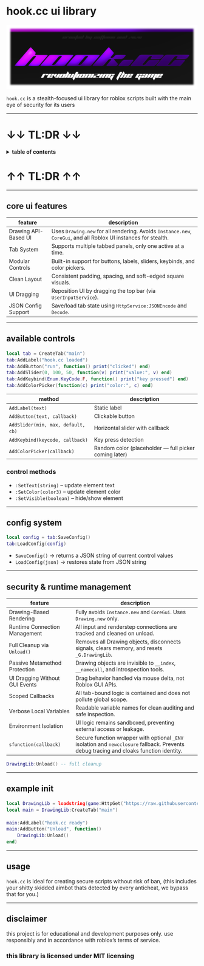 # hook.cc ui library

![hook.cc banner](images/banner.png)

`hook.cc` is a stealth-focused ui library for roblox scripts built with the main eye of security for its users

---

# ↓↓ TL:DR ↓↓

<details>
  <summary><strong> table of contents</strong></summary>

- [core ui features](#core-ui-features)  
- [available controls](#available-controls)  
- [control methods](#control-methods)  
- [config system](#config-system)  
- [security & runtime management](#security--runtime-management)  
- [example init](#example-init)  
- [usage](#usage)  
- [disclaimer](#disclaimer)

</details>

# ↑↑ TL:DR ↑↑

---

## core ui features

| feature                | description                                                                 |
|------------------------|-----------------------------------------------------------------------------|
| Drawing API-Based UI   | Uses `Drawing.new` for all rendering. Avoids `Instance.new`, `CoreGui`, and all Roblox UI instances for stealth. |
| Tab System             | Supports multiple tabbed panels, only one active at a time.                |
| Modular Controls       | Built-in support for buttons, labels, sliders, keybinds, and color pickers.|
| Clean Layout           | Consistent padding, spacing, and soft-edged square visuals.                |
| UI Dragging            | Reposition UI by dragging the top bar (via `UserInputService`).            |
| JSON Config Support    | Save/load tab state using `HttpService:JSONEncode` and `Decode`.           |

---

## available controls

```lua
local tab = CreateTab("main")
tab:AddLabel("hook.cc loaded")
tab:AddButton("run", function() print("clicked") end)
tab:AddSlider(0, 100, 50, function(v) print("value:", v) end)
tab:AddKeybind(Enum.KeyCode.F, function() print("key pressed") end)
tab:AddColorPicker(function(c) print("color:", c) end)
```

| method                              | description                                           |
|-------------------------------------|-------------------------------------------------------|
| `AddLabel(text)`                    | Static label                                          |
| `AddButton(text, callback)`         | Clickable button                                      |
| `AddSlider(min, max, default, cb)`  | Horizontal slider with callback                       |
| `AddKeybind(keycode, callback)`     | Key press detection                                   |
| `AddColorPicker(callback)`          | Random color (placeholder — full picker coming later) |

### control methods

- `:SetText(string)` – update element text  
- `:SetColor(color3)` – update element color  
- `:SetVisible(boolean)` – hide/show element  

---

## config system

```lua
local config = tab:SaveConfig()
tab:LoadConfig(config)
```

- `SaveConfig()` → returns a JSON string of current control values  
- `LoadConfig(json)` → restores state from JSON string  

---

## security & runtime management

| feature                          | description                                                                 |
|----------------------------------|-----------------------------------------------------------------------------|
| Drawing-Based Rendering          | Fully avoids `Instance.new` and `CoreGui`. Uses `Drawing.new` only.        |
| Runtime Connection Management    | All input and renderstep connections are tracked and cleaned on unload.    |
| Full Cleanup via `Unload()`      | Removes all Drawing objects, disconnects signals, clears memory, and resets `_G.DrawingLib`. |
| Passive Metamethod Protection    | Drawing objects are invisible to `__index`, `__namecall`, and introspection tools. |
| UI Dragging Without GUI Events   | Drag behavior handled via mouse delta, not Roblox GUI APIs.                |
| Scoped Callbacks                 | All tab-bound logic is contained and does not pollute global scope.        |
| Verbose Local Variables          | Readable variable names for clean auditing and safe inspection.            |
| Environment Isolation            | UI logic remains sandboxed, preventing external access or leakage.         |
| `sfunction(callback)` | Secure function wrapper with optional `_ENV` isolation and `newcclosure` fallback. Prevents debug tracing and cloaks function identity. |

```lua
DrawingLib:Unload() -- full cleanup
```
---

## example init

```lua
local DrawingLib = loadstring(game:HttpGet("https://raw.githubusercontent.com/documentable/hook.cc/refs/heads/main/library.lua"))()
local main = DrawingLib:CreateTab("main")

main:AddLabel("hook.cc ready")
main:AddButton("Unload", function()
    DrawingLib:Unload()
end)
```

---

## usage

`hook.cc` is ideal for creating secure scripts without risk of ban, (this includes your shitty skidded aimbot thats detected by every anticheat, we bypass that for you.)

---

## disclaimer

this project is for educational and development purposes only. use responsibly and in accordance with roblox’s terms of service.
### this library is licensed under MIT licensing 
